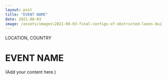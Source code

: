 ```yaml
---
layout: post
title: "EVENT NAME"
date: 2021-08-03
image: /assets/images\2021-08-03-final-configs-of-obstructed-lanes-built-at-nist/pic01.jpg
---
```


<span class="date">LOCATION, COUNTRY</span>

# EVENT NAME

(Add your content here.)
